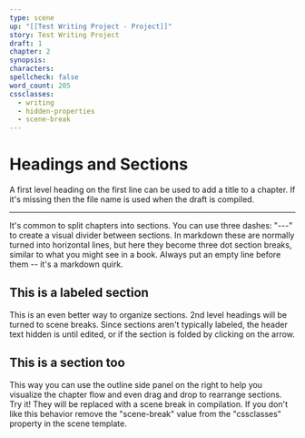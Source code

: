 ```yaml
---
type: scene
up: "[[Test Writing Project - Project]]"
story: Test Writing Project
draft: 1
chapter: 2
synopsis:
characters:
spellcheck: false
word_count: 205
cssclasses:
  - writing
  - hidden-properties
  - scene-break
---
```

# Headings and Sections
A first level heading on the first line can be used to add a title to a chapter. If it's missing then the file name is used when the draft is compiled.

---

It's common to split chapters into sections. You can use three dashes: "---" to create a visual divider between sections. In markdown these are normally turned into horizontal lines, but here they become three dot section breaks, similar to what you might see in a book. Always put an empty line before them -- it's a markdown quirk.

## This is a labeled section
This is an even better way to organize sections. 2nd level headings will be turned to scene breaks. Since sections aren't typically labeled, the header text hidden is until edited, or if the section is folded by clicking on the arrow. 

## This is a section too
This way you can use the outline side panel on the right to help you visualize the chapter flow and even drag and drop to rearrange sections. Try it! They will be replaced with a scene break in compilation. If you don't like this behavior remove the "scene-break" value from the "cssclasses" property in the scene template.


